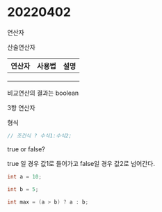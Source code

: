 # 20220402

연산자

산술연산자

| 연산자 | 사용법 | 설명 |
| ------ | ------ | ---- |
|        |        |      |
|        |        |      |
|        |        |      |



비교연산의 결과는 boolean 



3항 연산자

형식

```java
// 조건식 ? 수식1:수식2;
```

true or false?

true 일 경우 값1로 들어가고 false일 경우 값2로 넘어간다.

```java
int a = 10;

int b = 5;

int max = (a > b) ? a : b;
```






